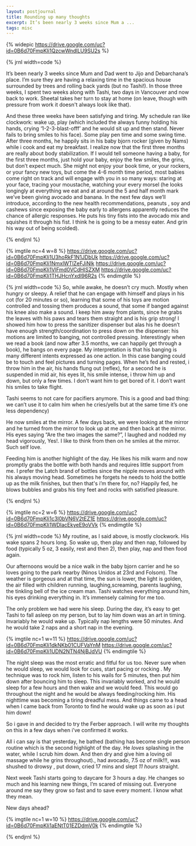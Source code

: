 ```yaml
---
layout: postjournal
title: Rounding up many thoughts
excerpt: It’s been nearly 3 weeks since Mum a ...
tags: misc
---
```


{% widepic https://drive.google.com/uc?id=0B6d70FmpKIi1QzcwWndlLU9SU2s %}

{%  jrnl  width=code %}

It’s been nearly 3 weeks since Mum and Dad went to Jijo and Debarchana’s
place. I’m sure they are having a relaxing time in the spacious house surrounded
by trees and rolling back yards (but no Tashi!). In those three weeks, I spent
two weeks along with Tashi, two days in Vancouver and now back to work. Sheetal
takes her turn to stay at home (on leave, though with pressure from work it
doesn't always look like that).

And these three weeks have been satisfying and tiring. My schedule ran like
clockwork: wake up, play (which included the always funny holding his hands,
crying ‘1-2-3-blast-offf’ and he would sit up and then stand. Never fails to
bring smiles to his face). Some play pen time and some swing time. After three
months, he happily sits in his baby bjorn rocker (given by Nams) while i cook
and eat my breakfast. I realize now that the first three months are really about
body stabilization. If I would tell someone having a baby, for the first three
months, just hold your baby, enjoy the few smiles, the grins, but don’t expect
much. She might not enjoy your book time, or your rockers, or your fancy new
toys, but come the 4-6 month time period, most babies come right on track and
will engage with you in so many ways: staring at your face, tracing your
moustache, watching your every morsel (he looks longingly at everything we eat
and at around the 5 and half month mark we’ve been giving avocado and banana. In
the next few days we’ll introduce, according to the new health recommendations,
peanuts , soy and cashews since exposing the baby early to allergens apparently
reduces the chance of allergic responses. He puts his tiny fists into the
avocado mix and squishes it through his fist. I think he is going to be a messy
eater. And grin his way out of being scolded).

{% endjrnl %}


{% imgtile nc=4 w=8 %}
https://drive.google.com/uc?id=0B6d70FmpKIi1U3hoRkF1N1JDbUk
https://drive.google.com/uc?id=0B6d70FmpKIi1NmxlWTlZeFJiNlk
https://drive.google.com/uc?id=0B6d70FmpKIi1VlFmd0VCdHlSZXM
https://drive.google.com/uc?id=0B6d70FmpKIi1THJHcnYxdl96R2s
{% endimgtile %}

{% jrnl  width=code %}
So, while awake, he doesn’t cry much. Mostly when hungry or sleepy. A relief
that he can engage with himself and plays in his cot (for 20 minutes or so),
learning that some of his toys are motion controlled and tossing them produces a
sound, that some if banged against his knee also make a sound. I keep him away
from plants, since he grabs the leaves with his paws and tears them straight and
is his grip strong! I showed him how to press the sanitizer dispenser but
alas his he doesn’t have enough strength/coordination to press down on the
dispenser: his motions are limited to banging, not controlled
pressing. Interestingly when we read a book (and now after 3.5 months, we can
happily get through a book), he bangs on every page. My interpretation is that
his banging is many different intents expressed as one action. In this case
banging could be to touch and feel pictures and turning pages. When he’s fed and
rested, i throw him in the air, his hands flung out (reflex), for a second he is
suspended in mid air, his eyes lit, his smile intense, i throw him up and down,
but only a few times. I don’t want him to get bored of it. I don’t want his
smiles to take flight.

Tashi seems to not care for pacifiers anymore. This is a good and bad thing: we
can’t use it to calm him when he cries/yells but at the same time it’s one less
dependency)

He now smiles at the mirror. A few days back, we were looking at the mirror and
he turned from the mirror to look up at me and then back at the mirror. His
eyes saying “Are the two images the same?”, I laughed and nodded my head
vigorously, Yes!. I like to think from then on he smiles at the mirror. Such
self love.

Feeding him is another highlight of the day. He likes his milk warm and now
promptly grabs the bottle with both hands and requires little support from me. I
prefer the Latch brand of bottles since the nipple moves around with his always
moving head. Sometimes he forgets he needs to hold the bottle up as the milk
finishes, but then that's i’m there for, no? Happily fed, he blows bubbles and
grabs his tiny feet and rocks with satisfied pleasure.

{% endjrnl %}

{% imgtile nc=2 w=6 %}
https://drive.google.com/uc?id=0B6d70FmpKIi1c3l0bVN6V2tEZ1E
https://drive.google.com/uc?id=0B6d70FmpKIi1WDlacEkyeE9oVVk
{% endimgtile %}



{% jrnl  width=code %}
My routine, as I said above, is mostly clockwork. His wake spans 2 hours
long. So wake up, then play and then nap, followed by food (typically 5 oz, 3
easily, rest and then 2), then play, nap and then food again.

Our afternoons would be a nice walk in the baby bjorn carrier and he so loves
going to the park nearby (Ninos Unidos at 23rd and Folsom). The weather is
gorgeous and at that time, the sun is lower, the light is golden, the air filled
with children running, laughing,screaming, parents laughing, the tinkling bell
of the ice cream man. Tashi watches everything around him, his eyes drinking
everything in. It’s immensely calming for me too.

The only problem we had were his sleep. During the day, it’s easy to get Tashi
to fall asleep on my person, but to lay him down was an art in
timing. Invariably he would wake up. Typically nap lengths were 50 minutes. And
he would take 2 naps and a short nap in the evening.

{% imgtile nc=1 w=11 %}
https://drive.google.com/uc?id=0B6d70FmpKIi1dkNKb01CUFVaYnM
https://drive.google.com/uc?id=0B6d70FmpKIi1UDN2NTN4NjBJdVU
{% endimgtile %}

The night sleep was the most erratic and fitful for us too. Never sure when he
would sleep, we would look for cues, start pacing or rocking . My technique was
to rock him, listen to his wails for 5 minutes, then put him down after bouncing
him to sleep. This invariably worked, and he would sleep for a few hours and
then wake and we would feed. This would go throughout the night and he would be
always feeding/rocking him. His nighttime was becoming a tiring dreadful
mess. And things came to a head when I came back from Toronto to find he would
wake up as soon as i put him down!

So i gave in and decided to try the Ferber approach. I will write my thoughts on
this in a few days when i’ve confirmed it works.

All i can say is that yesterday, he bathed (bathing has become single person
routine which is the second highlight of the day. He *loves* splashing in the
water, while I scrub him down. And then dry and give him a loving oil massage
while he grins throughout)., had avocado, 7.5 oz of milk!!!, was shushed to
drowsy , put down, cried 17 mins and slept *11 hours* straight.

Next week Tashi starts going to daycare for 3 hours a day. He changes so much
and his learning new things, I’m scared of missing out. Everyone around me say
they grow so fast and to save every moment. I know what they mean.  

New days ahead?

{% imgtile nc=1 w=10 %}
https://drive.google.com/uc?id=0B6d70FmpKIi1aENtT01EZDdmV0k
{% endimgtile %}

{% endjrnl %}



